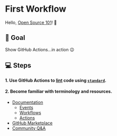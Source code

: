 # First Workflow

Hello, [Open Source 101](https://opensource101.com/events/columbia-2020/)! :wave:

## 🎯 Goal

Show GitHub Actions...in action :wink:

## 💻 Steps

#### 1. Use GitHub Actions to [lint](https://en.wikipedia.org/wiki/Lint_(software)) code using [`standard`](https://standardjs.com/).

#### 2. Become familiar with terminology and resources.

* [Documentation](https://help.github.com/en/actions)
  * [Events](https://help.github.com/en/actions/reference/events-that-trigger-workflows)
  * [Workflows](https://help.github.com/en/actions/configuring-and-managing-workflows/configuring-a-workflow)
  * [Actions](https://help.github.com/en/actions/building-actions/about-actions)
* [GitHub Marketplace](https://github.com/marketplace?type=actions)
* [Community Q&A](https://github.community/t5/GitHub-Actions/bd-p/actions)
